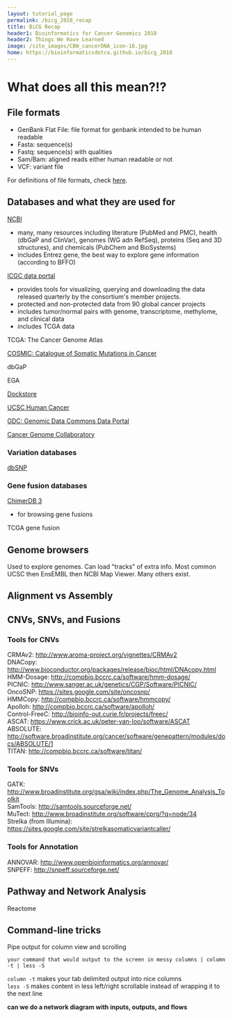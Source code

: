 ```yaml
---
layout: tutorial_page
permalink: /bicg_2018_recap
title: BiCG Recap
header1: Bioinformatics for Cancer Genomics 2018
header2: Things We Have Learned
image: /site_images/CBW_cancerDNA_icon-16.jpg
home: https://bioinformaticsdotca.github.io/bicg_2018
---
```


# What does all this mean?!?

## File formats

* GenBank Flat File: file format for genbank intended to be human readable
* Fasta: sequence(s)
* Fastq: sequence(s) with qualities
* Sam/Bam: aligned reads either human readable or not
* VCF: variant file

For definitions of file formats, check [here](http://genome.ucsc.edu/FAQ/FAQformat.html).

## Databases and what they are used for

[NCBI](http://ncbi.nlm.nih.gov)  
* many, many resources including literature (PubMed and PMC), health (dbGaP and ClinVar), genomes (WG adn RefSeq), proteins (Seq and 3D structures), and chemicals (PubChem and BioSystems)
* includes Entrez gene, the best way to explore gene information (according to BFFO)  

[ICGC data portal](https://dcc.icgc.org/)  
* provides tools for visualizing, querying and downloading the data released quarterly by the consortium's member projects.
* protected and non-protected data from 90 global cancer projects 
* includes tumor/normal pairs with genome, transcriptome, methylome, and clinical data  
* includes TCGA data

TCGA: The Cancer Genome Atlas

[COSMIC: Catalogue of Somatic Mutations in Cancer](http://cancer.sanger.ac.uk/cosmic)  

dbGaP  

EGA  

[Dockstore](http://dockstore.org)  

[UCSC Human Cancer](https://genome-cancer.ucsc.edu)  

[GDC: Genomic Data Commons Data Portal](https://portal.gdc.cancer.gov/)  

[Cancer Genome Collaboratory](https://www.cancercollaboratory.org)  

### Variation databases

[dbSNP](https://www.ncbi.nlm.nih.gov/SNP/)  

### Gene fusion databases

[ChimerDB 3](http://ercsb.ewha.ac.kr/fusiongene)  
* for browsing gene fusions

TCGA gene fusion



## Genome browsers

Used to explore genomes. Can load "tracks" of extra info. Most common UCSC then EnsEMBL then NCBI Map Viewer. Many others exist.

## Alignment vs Assembly

## CNVs, SNVs, and Fusions

### Tools for CNVs

CRMAv2: http://www.aroma-project.org/vignettes/CRMAv2  
DNACopy: http://www.bioconductor.org/packages/release/bioc/html/DNAcopy.html  
HMM-Dosage: http://compbio.bccrc.ca/software/hmm-dosage/  
PICNIC: http://www.sanger.ac.uk/genetics/CGP/Software/PICNIC/  
OncoSNP: https://sites.google.com/site/oncosnp/  
HMMCopy: http://compbio.bccrc.ca/software/hmmcopy/  
Apolloh: http://compbio.bccrc.ca/software/apolloh/  
Control-FreeC: http://bioinfo-out.curie.fr/projects/freec/  
ASCAT: https://www.crick.ac.uk/peter-van-loo/software/ASCAT  
ABSOLUTE: http://software.broadinstitute.org/cancer/software/genepattern/modules/docs/ABSOLUTE/1  
TITAN: http://compbio.bccrc.ca/software/titan/  

### Tools for SNVs

GATK: http://www.broadinstitute.org/gsa/wiki/index.php/The_Genome_Analysis_Toolkit  
SamTools: http://samtools.sourceforge.net/  
MuTect: http://www.broadinstitute.org/software/cprg/?q=node/34  
Strelka (from Illumina): https://sites.google.com/site/strelkasomaticvariantcaller/  

### Tools for Annotation

ANNOVAR: http://www.openbioinformatics.org/annovar/  
SNPEFF: http://snpeff.sourceforge.net/  

## Pathway and Network Analysis

Reactome  

## Command-line tricks

Pipe output for column view and scrolling

```
your command that would output to the screen in messy columns | column -t | less -S
```

`column -t` makes your tab delimited output into nice columns  
`less -S` makes content in less left/right scrollable instead of wrapping it to the next line  

**can we do a network diagram with inputs, outputs, and flows**
